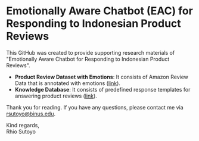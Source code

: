 # Emotionally Aware Chatbot (EAC) for Responding to Indonesian Product Reviews
This GitHub was created to provide supporting research materials of "Emotionally Aware Chatbot for Responding to Indonesian Product Reviews".
- **Product Review Dataset with Emotions**: It consists of Amazon Review Data that is annotated with emotions ([link](https://github.com/rhiosutoyo/Indonesian-EAC/tree/main/dataset/product-reviews-with-emotions)).
- **Knowledge Database**: It consists of predefined response templates for answering product reviews ([link](https://github.com/rhiosutoyo/Indonesian-EAC/blob/main/dataset/response-templates/predefined_respond_semicolon_delimited.txt)).

Thank you for reading. If you have any questions, please contact me via rsutoyo@binus.edu.

Kind regards,  
Rhio Sutoyo
